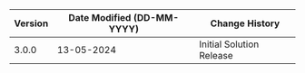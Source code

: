 | **Version** | **Date Modified (DD-MM-YYYY)** | **Change History**                     |
|-------------|--------------------------------|----------------------------------------|
| 3.0.0       | 13-05-2024                     | Initial Solution Release               |
         
                                                                                                                 
